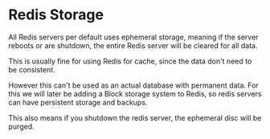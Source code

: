 # Redis Storage

All Redis servers per default uses ephemeral storage, meaning if the server reboots or are shutdown, the entire Redis server will be cleared for all data.

This is usually fine for using Redis for cache, since the data don't need to be consistent.

However this can't be used as an actual database with permanent data. For this we will later be adding a Block storage system to Redis, so redis servers can have persistent storage and backups.

This also means if you shutdown the redis server, the ephemeral disc will be purged.
